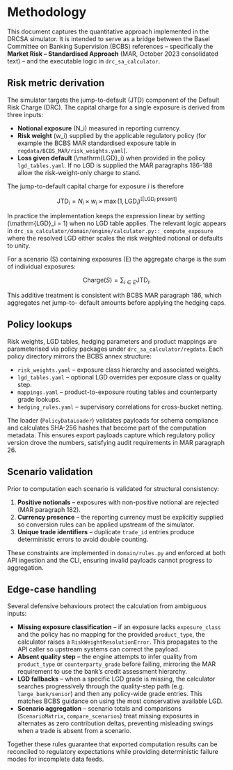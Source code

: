 # Methodology

This document captures the quantitative approach implemented in the DRCSA simulator.  It is
intended to serve as a bridge between the Basel Committee on Banking Supervision (BCBS)
references – specifically the **Market Risk – Standardised Approach** (MAR, October 2023
consolidated text) – and the executable logic in `drc_sa_calculator`.

## Risk metric derivation

The simulator targets the jump-to-default (JTD) component of the Default Risk Charge (DRC).
The capital charge for a single exposure is derived from three inputs:

- **Notional exposure** \(N_i\) measured in reporting currency.
- **Risk weight** \(w_i\) supplied by the applicable regulatory policy (for example the BCBS
  MAR standardised exposure table in `regdata/BCBS_MAR/risk_weights.yaml`).
- **Loss given default** \(\mathrm{LGD}_i\) when provided in the policy `lgd_tables.yaml`.  If no LGD
  is supplied the MAR paragraphs 186-188 allow the risk-weight-only charge to stand.

The jump-to-default capital charge for exposure *i* is therefore

$$
\mathrm{JTD}_i = N_i \times w_i \times \max\left(1, \mathrm{LGD}_i \right)^{\mathbb{I}[\mathrm{LGD}_i \text{ present}]}
$$

In practice the implementation keeps the expression linear by setting \(\mathrm{LGD}_i = 1\) when no
LGD table applies.  The relevant logic appears in
`drc_sa_calculator/domain/engine/calculator.py::_compute_exposure` where the resolved LGD either
scales the risk weighted notional or defaults to unity.

For a scenario \(S\) containing exposures \(E\) the aggregate charge is the sum of individual
exposures:

$$
\mathrm{Charge}(S) = \sum_{i \in E} \mathrm{JTD}_i.
$$

This additive treatment is consistent with BCBS MAR paragraph 186, which aggregates net jump-to-
default amounts before applying the hedging caps.

## Policy lookups

Risk weights, LGD tables, hedging parameters and product mappings are parameterised via policy
packages under `drc_sa_calculator/regdata`.  Each policy directory mirrors the BCBS annex
structure:

- `risk_weights.yaml` – exposure class hierarchy and associated weights.
- `lgd_tables.yaml` – optional LGD overrides per exposure class or quality step.
- `mappings.yaml` – product-to-exposure routing tables and counterparty grade lookups.
- `hedging_rules.yaml` – supervisory correlations for cross-bucket netting.

The loader (`PolicyDataLoader`) validates payloads for schema compliance and calculates SHA-256
hashes that become part of the computation metadata.  This ensures export payloads capture which
regulatory policy version drove the numbers, satisfying audit requirements in MAR paragraph 26.

## Scenario validation

Prior to computation each scenario is validated for structural consistency:

1. **Positive notionals** – exposures with non-positive notional are rejected (MAR paragraph 182).
2. **Currency presence** – the reporting currency must be explicitly supplied so conversion rules
   can be applied upstream of the simulator.
3. **Unique trade identifiers** – duplicate `trade_id` entries produce deterministic errors to avoid
   double counting.

These constraints are implemented in `domain/rules.py` and enforced at both API ingestion and the
CLI, ensuring invalid payloads cannot progress to aggregation.

## Edge-case handling

Several defensive behaviours protect the calculation from ambiguous inputs:

- **Missing exposure classification** – if an exposure lacks `exposure_class` and the policy has no
  mapping for the provided `product_type`, the calculator raises a
  `RiskWeightResolutionError`.  This propagates to the API caller so upstream systems can correct
  the payload.
- **Absent quality step** – the engine attempts to infer quality from `product_type` or
  `counterparty_grade` before failing, mirroring the MAR requirement to use the bank’s credit
  assessment hierarchy.
- **LGD fallbacks** – when a specific LGD grade is missing, the calculator searches progressively
  through the quality-step path (e.g. `large_bank/senior`) and then any policy-wide grade entries.
  This matches BCBS guidance on using the most conservative available LGD.
- **Scenario aggregation** – scenario totals and comparisons (`ScenarioMatrix`, `compare_scenarios`)
  treat missing exposures in alternates as zero contribution deltas, preventing misleading swings
  when a trade is absent from a scenario.

Together these rules guarantee that exported computation results can be reconciled to regulatory
expectations while providing deterministic failure modes for incomplete data feeds.
